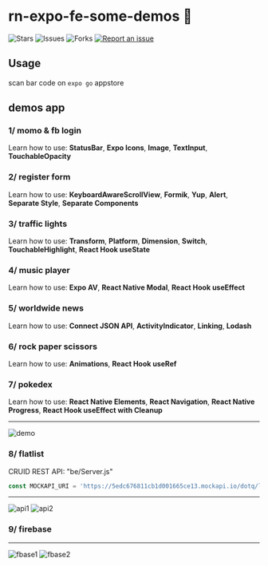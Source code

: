 # rn-expo-fe-some-demos 🐳

![Stars](https://img.shields.io/github/stars/tquangdo/rn-expo-fe-some-demos?color=f05340)
![Issues](https://img.shields.io/github/issues/tquangdo/rn-expo-fe-some-demos?color=f05340)
![Forks](https://img.shields.io/github/forks/tquangdo/rn-expo-fe-some-demos?color=f05340)
[![Report an issue](https://img.shields.io/badge/Support-Issues-green)](https://github.com/tquangdo/rn-expo-fe-some-demos/issues/new)

## Usage
scan bar code on `expo go` appstore

## demos app
### 1/ momo & fb login
Learn how to use: **StatusBar**, **Expo Icons**, **Image**, **TextInput**, **TouchableOpacity**
### 2/ register form
Learn how to use: **KeyboardAwareScrollView**, **Formik**, **Yup**, **Alert**, **Separate Style**, **Separate Components**
### 3/ traffic lights
Learn how to use: **Transform**, **Platform**, **Dimension**, **Switch**, **TouchableHighlight**, **React Hook useState**
### 4/ music player
Learn how to use: **Expo AV**, **React Native Modal**, **React Hook useEffect**
### 5/ worldwide news
Learn how to use: **Connect JSON API**, **ActivityIndicator**, **Linking**, **Lodash**
### 6/ rock paper scissors
Learn how to use: **Animations**, **React Hook useRef**
### 7/ pokedex
Learn how to use: **React Native Elements**, **React Navigation**, **React Native Progress**, **React Hook useEffect with Cleanup**
************************
![demo](screenshots/demo.gif)
### 8/ flatlist
CRUID REST API: "be/Server.js"
```js
const MOCKAPI_URI = 'https://5edc676811cb1d001665ce13.mockapi.io/dotq/list_all_foods';
```
************************
![api1](screenshots/api1.jpeg)
![api2](screenshots/api2.jpeg)
### 9/ firebase
************************
![fbase1](screenshots/fbase1.jpeg)
![fbase2](screenshots/fbase2.jpeg)

